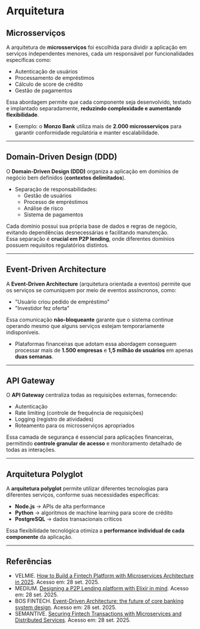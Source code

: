 # Arquitetura

## Microsserviços

A arquitetura de **microsserviços** foi escolhida para dividir a aplicação em serviços independentes menores, cada um responsável por funcionalidades específicas como:

- Autenticação de usuários
- Processamento de empréstimos
- Cálculo de score de crédito
- Gestão de pagamentos

Essa abordagem permite que cada componente seja desenvolvido, testado e implantado separadamente, **reduzindo complexidade e aumentando flexibilidade**.

- Exemplo: o **Monzo Bank** utiliza mais de **2.000 microsserviços** para garantir conformidade regulatória e manter escalabilidade.

---

## Domain-Driven Design (DDD)

O **Domain-Driven Design (DDD)** organiza a aplicação em domínios de negócio bem definidos (**contextos delimitados**).

- Separação de responsabilidades:
  - Gestão de usuários
  - Processo de empréstimos
  - Análise de risco
  - Sistema de pagamentos

Cada domínio possui sua própria base de dados e regras de negócio, evitando dependências desnecessárias e facilitando manutenção.  
Essa separação é **crucial em P2P lending**, onde diferentes domínios possuem requisitos regulatórios distintos.

---

## Event-Driven Architecture

A **Event-Driven Architecture** (arquitetura orientada a eventos) permite que os serviços se comuniquem por meio de eventos assíncronos, como:

- "Usuário criou pedido de empréstimo"
- "Investidor fez oferta"

Essa comunicação **não-bloqueante** garante que o sistema continue operando mesmo que alguns serviços estejam temporariamente indisponíveis.

- Plataformas financeiras que adotam essa abordagem conseguem processar mais de **1.500 empresas** e **1,5 milhão de usuários** em apenas **duas semanas**.

---

## API Gateway

O **API Gateway** centraliza todas as requisições externas, fornecendo:

- Autenticação
- Rate limiting (controle de frequência de requisições)
- Logging (registro de atividades)
- Roteamento para os microsserviços apropriados

Essa camada de segurança é essencial para aplicações financeiras, permitindo **controle granular de acesso** e monitoramento detalhado de todas as interações.

---

## Arquitetura Polyglot

A **arquitetura polyglot** permite utilizar diferentes tecnologias para diferentes serviços, conforme suas necessidades específicas:

- **Node.js** → APIs de alta performance
- **Python** → algoritmos de machine learning para score de crédito
- **PostgreSQL** → dados transacionais críticos

Essa flexibilidade tecnológica otimiza a **performance individual de cada componente** da aplicação.

---

## Referências

- VELMIE. [How to Build a Fintech Platform with Microservices Architecture in 2025](https://www.velmie.com/post/how-to-build-a-fintech-platform-with-microservices). Acesso em: 28 set. 2025.
- MEDIUM. [Designing a P2P Lending platform with Elixir in mind](https://medium.com/nebo-15/designing-a-p2p-lending-platform-with-elixir-in-mind-ffb323bf7252). Acesso em: 28 set. 2025.
- BOS FINTECH. [Event-Driven Architecture: the future of core banking system design](https://bosfintech.com/event-driven-architecture-the-future-of-core-banking-system-design/). Acesso em: 28 set. 2025.
- SEMANTIVE. [Securing Fintech Transactions with Microservices and Distributed Services](https://www.semantive.com/blog/securing-fintech-transactions-with-microservices-and-distributed-services). Acesso em: 28 set. 2025.
